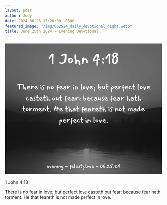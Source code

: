 ```yaml
---
layout: post
author: Joey
date: 2024-06-25 15:20:00 -0500
featured_image: "/img/062524_daily_devotional_night.webp"
title: June 25th 2024 - Evening Devotional
---
```


[![June 25th 2024 - Evening Devotional](/img/062524_daily_devotional_night.webp)](/img/062524_daily_devotional_night.webp)

<!-- verse -->

1 John 4:18

There is no fear in love; but perfect love casteth out fear: because fear hath torment. He that feareth is not made perfect in love.


<!-- ad / promo -->
<!-- <hr>

Please consider purchasing a mug to support the page by clicking the image below, thank you!

[![June 19th 2024 - Evening Devotional - Mug](/img/mugs/061124_morning_mug.webp)](https://www.joeybrinkman.com/shop) -->
